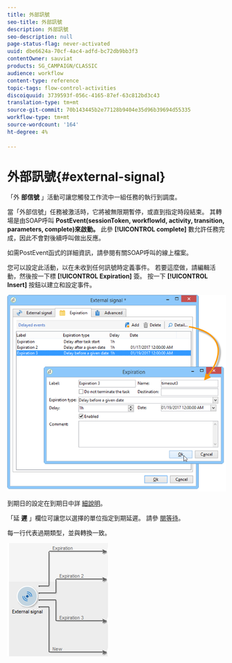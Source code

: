 ```yaml
---
title: 外部訊號
seo-title: 外部訊號
description: 外部訊號
seo-description: null
page-status-flag: never-activated
uuid: dbe6624a-70cf-4ac4-adfd-bc72db9bb3f3
contentOwner: sauviat
products: SG_CAMPAIGN/CLASSIC
audience: workflow
content-type: reference
topic-tags: flow-control-activities
discoiquuid: 3739593f-056c-4165-87ef-63c812bd3c43
translation-type: tm+mt
source-git-commit: 70b143445b2e77128b9404e35d96b39694d55335
workflow-type: tm+mt
source-wordcount: '164'
ht-degree: 4%

---
```



# 外部訊號{#external-signal}

「外 **部信號** 」活動可讓您觸發工作流中一組任務的執行到調度。

當「外部信號」任務被激活時，它將被無限期暫停，或直到指定時段結束。 其轉場是由SOAP呼叫 **PostEvent(sessionToken, workflowId, activity, transition, parameters, complete)來啟動。** 此參 **[!UICONTROL complete]** 數允許任務完成，因此不會對後續呼叫做出反應。

如需PostEvent函式的詳細資訊，請參閱有關SOAP呼叫的線上檔案。

您可以設定此活動，以在未收到任何訊號時定義事件。 若要這麼做，請編輯活動，然後按一下標 **[!UICONTROL Expiration]** 簽。 按一下 **[!UICONTROL Insert]** 按鈕以建立和設定事件。

![](assets/edit_signal.png)

到期日的設定在到期日中詳 [細說明](../../workflow/using/defining-approvals.md)。

「延 **遲** 」欄位可讓您以選擇的單位指定到期延遲。 請參 [閱等待](../../workflow/using/wait.md)。

每一行代表過期類型，並與轉換一致。

![](assets/external_sign_diag.png)

